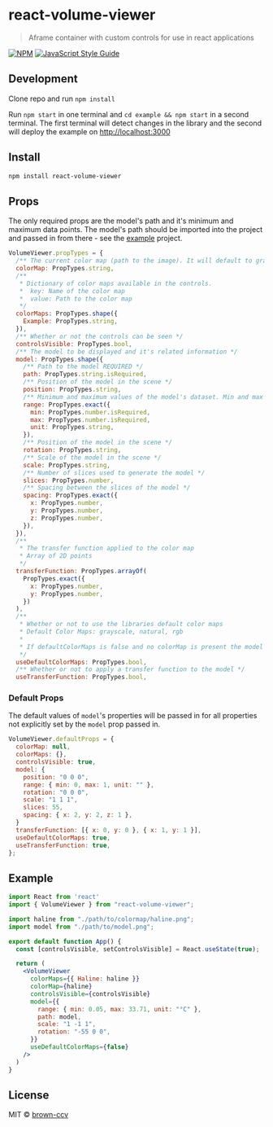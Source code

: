 # react-volume-viewer

> Aframe container with custom controls for use in react applications

[![NPM](https://img.shields.io/npm/v/react-volume-viewer.svg)](https://www.npmjs.com/package/react-volume-viewer) [![JavaScript Style Guide](https://img.shields.io/badge/code_style-standard-brightgreen.svg)](https://standardjs.com)

## Development

Clone repo and run `npm install`

Run `npm start` in one terminal and `cd example && npm start` in a second terminal. The first terminal will detect changes in the library and the second will deploy the example on [http://localhost:3000](http://localhost:3000)

## Install

```bash
npm install react-volume-viewer
```

## Props

The only required props are the model's path and it's minimum and maximum data points. The model's path should be imported into the project and passed in from there - see the [example](#example) project.

```jsx
VolumeViewer.propTypes = {
  /** The current color map (path to the image). It will default to grayscale if no colorMap is provided. */
  colorMap: PropTypes.string,
  /**
   * Dictionary of color maps available in the controls.
   *  key: Name of the color map
   *  value: Path to the color map
   */
  colorMaps: PropTypes.shape({
    Example: PropTypes.string,
  }),
  /** Whether or not the controls can be seen */
  controlsVisible: PropTypes.bool,
  /** The model to be displayed and it's related information */
  model: PropTypes.shape({
    /** Path to the model REQUIRED */
    path: PropTypes.string.isRequired,
    /** Position of the model in the scene */
    position: PropTypes.string,
    /** Minimum and maximum values of the model's dataset. Min and max values are required */
    range: PropTypes.exact({
      min: PropTypes.number.isRequired,
      max: PropTypes.number.isRequired,
      unit: PropTypes.string,
    }),
    /** Position of the model in the scene */
    rotation: PropTypes.string,
    /** Scale of the model in the scene */
    scale: PropTypes.string,
    /** Number of slices used to generate the model */
    slices: PropTypes.number,
    /** Spacing between the slices of the model */
    spacing: PropTypes.exact({
      x: PropTypes.number,
      y: PropTypes.number,
      z: PropTypes.number,
    }),
  }),
  /**
   * The transfer function applied to the color map
   * Array of 2D points
   */
  transferFunction: PropTypes.arrayOf(
    PropTypes.exact({
      x: PropTypes.number,
      y: PropTypes.number,
    })
  ),
  /**
   * Whether or not to use the libraries default color maps
   * Default Color Maps: grayscale, natural, rgb
   * 
   * If defaultColorMaps is false and no colorMap is present the model will use grayscale
   */
  useDefaultColorMaps: PropTypes.bool,
  /** Whether or not to apply a transfer function to the model */
  useTransferFunction: PropTypes.bool,
```

### Default Props

The default values of `model`'s properties will be passed in for all properties not explicitly set by the `model` prop passed in.

```jsx
VolumeViewer.defaultProps = {
  colorMap: null,
  colorMaps: {},
  controlsVisible: true,
  model: {
    position: "0 0 0",
    range: { min: 0, max: 1, unit: "" },
    rotation: "0 0 0",
    scale: "1 1 1",
    slices: 55,
    spacing: { x: 2, y: 2, z: 1 },
  }
  transferFunction: [{ x: 0, y: 0 }, { x: 1, y: 1 }],
  useDefaultColorMaps: true,
  useTransferFunction: true,
};

```

## Example

```jsx
import React from 'react'
import { VolumeViewer } from "react-volume-viewer";

import haline from "./path/to/colormap/haline.png";
import model from "./path/to/model.png";

export default function App() {
  const [controlsVisible, setControlsVisible] = React.useState(true);

  return (
    <VolumeViewer
      colorMaps={{ Haline: haline }}
      colorMap={haline}
      controlsVisible={controlsVisible}
      model={{
        range: { min: 0.05, max: 33.71, unit: "°C" },
        path: model,
        scale: "1 -1 1",
        rotation: "-55 0 0",
      }}
      useDefaultColorMaps={false}
    />
  )
}
```

## License

MIT © [brown-ccv](https://github.com/brown-ccv)
